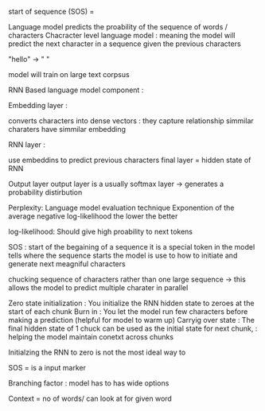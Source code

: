 start of sequence (SOS) =

Language model predicts the proability of the sequence of words / characters
Chacracter level language model : meaning the model will predict the next character in a sequence given the previous characters

"hello"  -> " "

model will train on large text corpsus

RNN Based language model component :


Embedding layer :

converts characters into dense vectors : they capture relationship
simmilar charaters have simmilar embedding



RNN layer :

use embeddins to predict previous characters 
final layer = hidden state of RNN 

Output layer 
output layer is a usually softmax layer -> generates a probability distirbution 


Perplexity:
  Language model evaluation technique
  Exponention of the average negative log-likelihood 
  the lower the better


log-likelihood:
  Should give high proability to next tokens

SOS :
  start of the begaining of a sequence 
  it is a special token in the model tells where the sequence starts
  the model is use to how to initiate and generate next meagniful characters


chucking
sequence of characters rather than one large sequence -> this allows the model to predict multiple charater in parallel


Zero state initialization : You initialize the RNN hidden state to zeroes at the start of each chunk
Burn in                   : You let the model run few characters before making a prediction (helpful for model to warm up)
Carryig over state        : The final hidden state of 1 chuck can be used as the initial state for next chunk, : helping the model maintain                             conetxt across chunks


Initialzing the RNN to zero is not the most ideal way to 

SOS = is a input marker

Branching factor : model has to has wide options


Context = no of words/ can look at for given word
